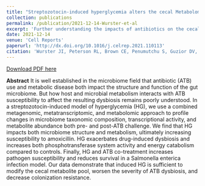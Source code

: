 ```yaml
---
title: "Streptozotocin-induced hyperglycemia alters the cecal Metabolome and exacerbates antibiotic-induced dysbiosis"
collection: publications
permalink: /publication/2021-12-14-Wurster-et-al
excerpt: 'Further understanding the impacts of antibiotics on the cecal microbiome and metabolome in the context of hyperglycemia.'
date: 2021-12-14
venue: 'Cell Reports'
paperurl: 'http://dx.doi.org/10.1016/j.celrep.2021.110113'
citation: 'Wurster JI, Peterson RL, Brown CE, Penumutchu S, Guzior DV, Neugebauer K, Sano WH, Sebastian MM, Quinn RA, Belenky P. 2021. Streptozotocin-induced hyperglycemia alters the cecal metabolome and exacerbates antibiotic-induced dysbiosis. _Cell Rep_ 37:110113.'
---
```

[Download PDF here](http://guziordo.github.io/files/Wurster_et_al_2021.pdf)

**Abstract**
It is well established in the microbiome field that antibiotic (ATB) use and metabolic disease both impact the structure and function of the gut microbiome. But how host and microbial metabolism interacts with ATB susceptibility to affect the resulting dysbiosis remains poorly understood. In a streptozotocin-induced model of hyperglycemia (HG), we use a combined metagenomic, metatranscriptomic, and metabolomic approach to profile changes in microbiome taxonomic composition, transcriptional activity, and metabolite abundance both pre- and post-ATB challenge. We find that HG impacts both microbiome structure and metabolism, ultimately increasing susceptibility to amoxicillin. HG exacerbates drug-induced dysbiosis and increases both phosphotransferase system activity and energy catabolism compared to controls. Finally, HG and ATB co-treatment increases pathogen susceptibility and reduces survival in a Salmonella enterica infection model. Our data demonstrate that induced HG is sufficient to modify the cecal metabolite pool, worsen the severity of ATB dysbiosis, and decrease colonization resistance.
